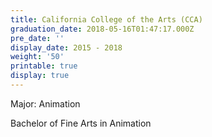 ```yaml
---
title: California College of the Arts (CCA)
graduation_date: 2018-05-16T01:47:17.000Z
pre_date: ''
display_date: 2015 - 2018
weight: '50'
printable: true
display: true
---
```

Major: Animation

Bachelor of Fine Arts in Animation

